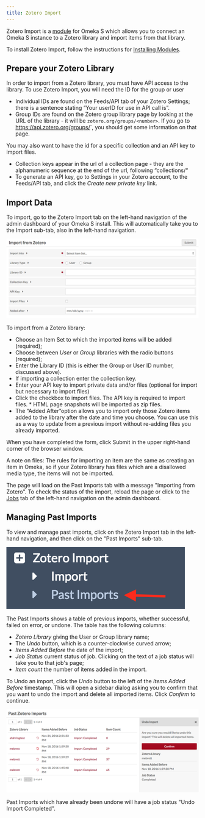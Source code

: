 ```yaml
---
title: Zotero Import
---
```


Zotero Import is a [module](index.md) for Omeka S which allows you to connect an Omeka S instance to a Zotero library and import items from that library.

To install Zotero Import, follow the instructions for [Installing Modules](index.md#installing-modules).

## Prepare your Zotero Library
In order to import from a Zotero library, you must have API access to the library. To use Zotero Import, you will need the ID for the group or user

  * Individual IDs are found on the Feeds/API tab of your Zotero Settings; there is a sentence stating “Your userID for use in API call is”.
  * Group IDs are found on the Zotero group library page by looking at the URL of the library - it will be `zotero.org/groups/<number>`. If you go to https://api.zotero.org/groups/<numer>`, you should get some information on that page. 

You may also want to have the id for a specific collection and an API key to import files. 

* Collection keys appear in the url of a collection page - they are the alphanumeric sequence at the end of the url, following “collections/“
* To generate an API key, go to Settings in your Zotero account, to the Feeds/API tab, and click the *Create new private key* link.

## Import Data

To import, go to the Zotero Import tab on the left-hand navigation of the admin dashboard of your Omeka S install. This will automatically take you to the Import sub-tab, also in the left-hand navigation.

![Zotero Import options](modulesfiles/zoteroimport_new.png)

To import from a Zotero library:

* Choose an Item Set to which the imported items will be added (required); 
* Choose between *User* or *Group* libraries with the radio buttons (required); 
* Enter the Library ID (this is either the Group or User ID number, discussed above). 
* If importing a collection enter the collection key.
* Enter your API key to import private data and/or files (optional for import but necessary to import files)
* Click the checkbox to import files. The API key is required to import files.
		* HTML page snapshots will be imported as zip files. 
*  The “Added After”option allows you to import only those Zotero items added to the library after the date and time you choose. You can use this as a way to update from a previous import without re-adding files you already imported.

When you have completed the form, click Submit in the upper right-hand corner of the browser window.

A note on files: The rules for importing an item are the same as creating an item in Omeka, so if your Zotero library has files which are a disallowed media type, the items will not be imported.

The page will load on the Past Imports tab with a message "Importing from Zotero". To check the status of the import, reload the page or click to the [Jobs](../admin/jobs.md) tab of the left-hand navigation on the admin dashboard.

Managing Past Imports
---------------------------------
To view and manage past imports, click on the Zotero Import tab in the left-hand navigation, and then click on the "Past Imports" sub-tab.

![red arrow points to past imports tab](modulesfiles/zoteroimport_pasttab.png)

The Past Imports shows a table of previous imports, whether successful, failed on error, or undone. The table has the following columns:

- *Zotero Library* giving the User or Group library name;
- The *Undo* button, which is a counter-clockwise curved arrow;
- *Items Added Before* the date of the import;
- *Job Status* current status of job. Clicking on the text of a job status will take you to that job's page;
- *Item count* the number of items added in the import.

To Undo an import, click the *Undo* button to the left of the *Items Added Before* timestamp. This will open a sidebar dialog asking you to confirm that you want to undo the import and delete all imported items. Click *Confirm* to continue. 

![past imports tab with sidebar open to confirm undo](modulesfiles/zoteroimport_undo.png)

Past Imports which have already been undone will have a job status "Undo Import Completed".
